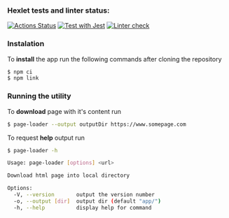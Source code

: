 ### Hexlet tests and linter status:
[![Actions Status](https://github.com/Ilya-Solo/backend-project-4/actions/workflows/hexlet-check.yml/badge.svg)](https://github.com/Ilya-Solo/backend-project-4/actions)
[![Test with Jest](https://github.com/Ilya-Solo/backend-project-4/actions/workflows/test.yaml/badge.svg)](https://github.com/Ilya-Solo/backend-project-4/actions/workflows/test.yaml)
[![Linter check](https://github.com/Ilya-Solo/backend-project-4/actions/workflows/lint.yaml/badge.svg)](https://github.com/Ilya-Solo/backend-project-4/actions/workflows/lint.yaml)

### Instalation
To **install** the app run the following commands after cloning the repository
<br/>
```bash
$ npm ci
$ npm link
```

### Running the utility

To **download** page with it's content run 
<br/> 
```bash
$ page-loader --output outputDir https://www.somepage.com
```

To request **help** output run 
<br/> 
```bash
$ page-loader -h

Usage: page-loader [options] <url>

Download html page into local directory

Options:
  -V, --version       output the version number
  -o, --output [dir]  output dir (default "app/")
  -h, --help          display help for command
```
